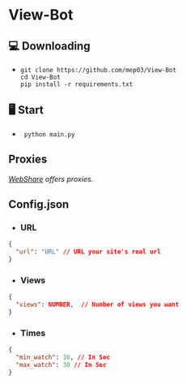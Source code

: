 # View-Bot

## 💻 Downloading

- ```
  git clone https://github.com/mep03/View-Bot
  cd View-Bot
  pip install -r requirements.txt
  ```

## 🖥️ Start

- ```
   python main.py
  ```

## Proxies

_[WebShare](https://www.webshare.io/?referral_code=etsio9fxw1jt) offers proxies._

## Config.json

- ### URL

```json
{
  "url": "URL" // URL your site's real url
}
```

- ### Views

```json
{
  "views": NUMBER,  // Number of views you want
}
```

- ### Times

```json
{
  "min_watch": 10, // In Sec
  "max_watch": 30 // In Sec
}
```
